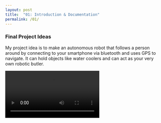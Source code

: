 ```yaml
---
layout: post
title:  "01: Introduction & Documentation"
permalink: /01/
---
```


### Final Project Ideas

 My project idea is to make an autonomous robot that follows a person around by connecting to your smartphone via bluetooth and uses GPS to navigate. It can hold objects like water coolers and can act as your very own robotic butler.


<video controls>
	<source src="WaterCooler.mp4" type="video/mp4">
</video>










